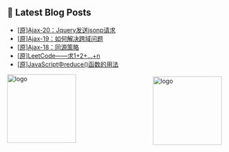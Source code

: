 ## 📕 Latest Blog Posts

<!-- BLOG-POST-LIST:START -->
- [[原]Ajax-20：Jquery发送jsonp请求](https://blog.csdn.net/sinat_41696687/article/details/114787874)
- [[原]Ajax-19：如何解决跨域问题](https://blog.csdn.net/sinat_41696687/article/details/114777923)
- [[原]Ajax-18：同源策略](https://blog.csdn.net/sinat_41696687/article/details/114777709)
- [[原]LeetCode——求1+2+…+n](https://blog.csdn.net/sinat_41696687/article/details/114776762)
- [[原]JavaScript中reduce()函数的用法](https://blog.csdn.net/sinat_41696687/article/details/114776665)
<!-- BLOG-POST-LIST:END -->
<img src="https://github-readme-stats.vercel.app/api?username=qq1120637483&show_icons=true" alt="logo" height="160" align="right" style="margin: 5px; margin-bottom: 20px;" />

<img src="https://github-profile-trophy.vercel.app/?username=qq1120637483&theme=flat&column=7" alt="logo" height="160" align="center" style="margin: auto; margin-bottom: 20px;" />


<!--
**qq1120637483/qq1120637483** is a ✨ _special_ ✨ repository because its `README.md` (this file) appears on your GitHub profile.

Here are some ideas to get you started:

- 🔭 I’m currently working on ...
- 🌱 I’m currently learning ...
- 👯 I’m looking to collaborate on ...
- 🤔 I’m looking for help with ...
- 💬 Ask me about ...
- 📫 How to reach me: ...
- 😄 Pronouns: ...
- ⚡ Fun fact: ...
-->
